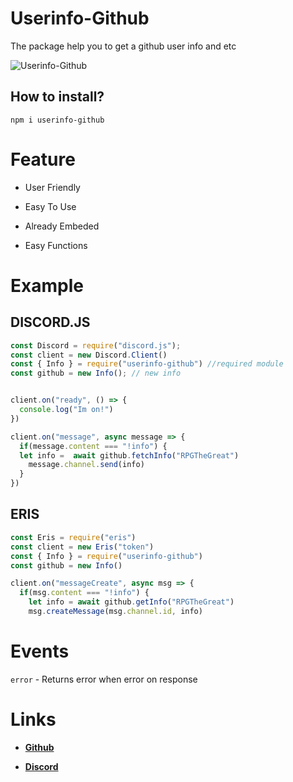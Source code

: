 # Userinfo-Github

The package help you to get a github user info and etc

![Userinfo-Github](https://nodei.co/npm/userinfo-github.png)

## How to install?

`npm i userinfo-github`

# Feature

- User Friendly

- Easy To Use

- Already Embeded 

- Easy Functions

# Example

## DISCORD.JS
```js
const Discord = require("discord.js");
const client = new Discord.Client()
const { Info } = require("userinfo-github") //required module
const github = new Info(); // new info


client.on("ready", () => {
  console.log("Im on!")
})

client.on("message", async message => {
  if(message.content === "!info") {
  let info =  await github.fetchInfo("RPGTheGreat")
    message.channel.send(info) 
  }
})
```

## ERIS
```js
const Eris = require("eris")
const client = new Eris("token")
const { Info } = require("userinfo-github")
const github = new Info()

client.on("messageCreate", async msg => {
  if(msg.content === "!info") {
    let info = await github.getInfo("RPGTheGreat")
    msg.createMessage(msg.channel.id, info)
```

# Events

`error` - Returns error when error on response

# Links

- **[Github](https://github.com/RPGTheGreat/github-info)**

- **[Discord](https://discord.gg/yqAGXbz)**